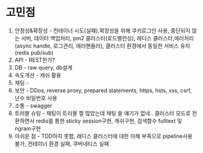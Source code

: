 # 고민점
1. 안정성&확장성 - 컨테이너 시도(실패),확장성을 위해 쿠키로그인 사용, 중단되지 않는 서버, 데이터 백업처리, pm2 클러스터(로드밸런싱), 레디스 클러스터,에러처리(async handle, 로그관리, 에러핸들러), 클러스터 환경에서 동일한 서비스 유지(redis pub/sub)
2. API - REST한가?
3. DB - raw query, db설계
4. 속도개선 - 캐쉬 활용
5. 채팅 - 
6. 보안 - DDos, reverse proxy, prepared statements, https, hsts, xss, csrf, 난수 비밀번호 사용
7. 소통 - swagger
8. 트러블 슈팅 - 채팅이 트러블 젤 많았는데 채팅 쓸 얘기가 없네.. 클러스터 모드로 전환하면서 redis를 통한 sticky session구현, 캐쉬구현, 검색함수 fulltext 및 ngram구현
9. 아쉬운 점 - TDD하지 못함, 레디스 클러스터에 대한 이해 부족으로 pipeline사용 불가, 컨테이너 환경 실패, 쿠버네티스 실패
